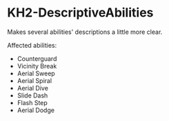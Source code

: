 # KH2-DescriptiveAbilities
Makes several abilities' descriptions a little more clear.

Affected abilities:
- Counterguard
- Vicinity Break
- Aerial Sweep
- Aerial Spiral
- Aerial Dive
- Slide Dash
- Flash Step
- Aerial Dodge
